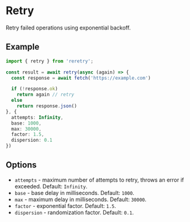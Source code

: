# Retry

Retry failed operations using exponential backoff.

## Example

```typescript
import { retry } from 'reretry';

const result = await retry(async (again) => {
  const response = await fetch('https://example.com')

  if (!response.ok)
    return again // retry
  else
    return response.json()
}, {
  attempts: Infinity,
  base: 1000,
  max: 30000,
  factor: 1.5,
  dispersion: 0.1
})
```

## Options

- `attempts` - maximum number of attempts to retry, throws an error if exceeded. Default: `Infinity`.
- `base` - base delay in milliseconds. Default: `1000`.
- `max` - maximum delay in milliseconds. Default: `30000`.
- `factor` - exponential factor. Default: `1.5`.
- `dispersion` - randomization factor. Default: `0.1`.

